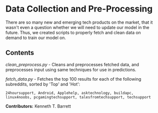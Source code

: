 # Data Collection and Pre-Processing

There are so many new and emerging tech products on the market, that it wasn't even a question whether we will need to update our model in the future. Thus, we created scripts to properly fetch and clean data on demand to train our model on.

## Contents
*clean_preprocess.py* - Cleans and preprocesses fetched data, and preprocesses input using same techniques for use in predictions.

*fetch_data.py* - Fetches the top 100 results for each of the following subreddits, sorted by 'Top' and 'Hot':
```
24hoursupport, Android, Applehelp, asktechnology, buildapc, linux4noobs, pcgamingtechsupport, talesfromtechsupport, techsupport
```

**Contributors:**
Kenneth T. Barrett
